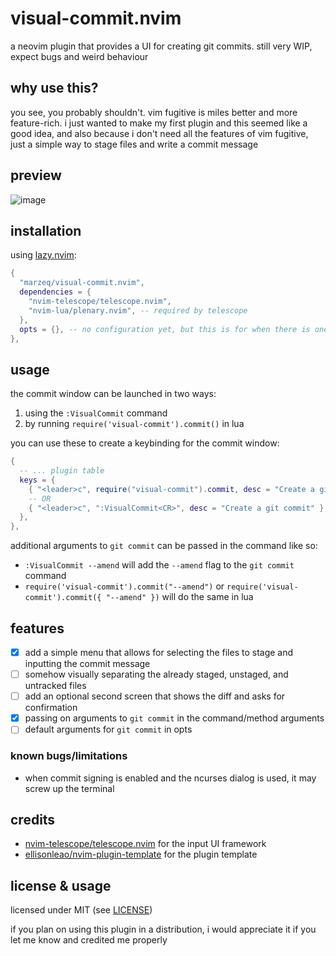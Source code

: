 # visual-commit.nvim

a neovim plugin that provides a UI for creating git commits. still very WIP, expect bugs and weird behaviour

## why use this?

you see, you probably shouldn't. vim fugitive is miles better and more feature-rich. i just wanted to make my first plugin and this seemed like a good idea,
and also because i don't need all the features of vim fugitive, just a simple way to stage files and write a commit message

## preview

![image](https://github.com/user-attachments/assets/8c46d462-b3f9-4140-aaf1-88adb1769765)


## installation

using [lazy.nvim](https://github.com/folke/lazy.nvim):

```lua
{
  "marzeq/visual-commit.nvim",
  dependencies = {
    "nvim-telescope/telescope.nvim",
    "nvim-lua/plenary.nvim", -- required by telescope
  },
  opts = {}, -- no configuration yet, but this is for when there is one
},
```

## usage

the commit window can be launched in two ways:

1. using the `:VisualCommit` command
2. by running `require('visual-commit').commit()` in lua

you can use these to create a keybinding for the commit window:

```lua
{
  -- ... plugin table
  keys = {
    { "<leader>c", require("visual-commit").commit, desc = "Create a git commit" },
    -- OR
    { "<leader>c", ":VisualCommit<CR>", desc = "Create a git commit" },
  },
},
```

additional arguments to `git commit` can be passed in the command like so:

- `:VisualCommit --amend` will add the `--amend` flag to the `git commit` command
- `require('visual-commit').commit("--amend")` or `require('visual-commit').commit({ "--amend" })` will do the same in lua

## features

- [x] add a simple menu that allows for selecting the files to stage and inputting the commit message
- [ ] somehow visually separating the already staged, unstaged, and untracked files
- [ ] add an optional second screen that shows the diff and asks for confirmation
- [x] passing on arguments to `git commit` in the command/method arguments
- [ ] default arguments for `git commit` in opts

### known bugs/limitations

- when commit signing is enabled and the ncurses dialog is used, it may screw up the terminal

## credits

- [nvim-telescope/telescope.nvim](telescope.nvim) for the input UI framework
- [ellisonleao/nvim-plugin-template](https://github.com/ellisonleao/nvim-plugin-template) for the plugin template

## license & usage

licensed under MIT (see [LICENSE](LICENSE))

if you plan on using this plugin in a distribution, i would appreciate it if you let me know and credited me properly

